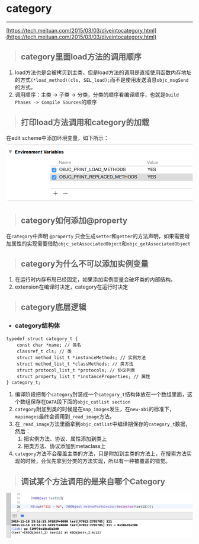 # category

---

[https://tech.meituan.com/2015/03/03/diveintocategory.html](https://tech.meituan.com/2015/03/03/diveintocategory.html)

> ## category里面load方法的调用顺序

1. load方法也是会被拷贝到主类，但是load方法的调用是直接使用函数内存地址的方式`(*load_method)(cls, SEL_load);`而不是使用发送消息`objc_msgSend`的方式。
2. 调用顺序：主类 -&gt; 子类 -&gt; 分类，分类的顺序看编译顺序，也就是`Build Phases -> Compile Sources`的顺序

> ## 打印load方法调用和category的加载

在edit scheme中添加环境变量，如下所示：![](/assets/import2019030601.png)

> ## category如何添加@property

在`category`中声明 `@property` 只会生成`setter`和`getter`的方法声明，如果需要增加属性的实现需要借助`objc_setAssociatedObject`和`objc_getAssociatedObject`

> ## category为什么不可以添加实例变量

1. 在运行时内存布局已经固定，如果添加实例变量会破坏类的内部结构。
2. extension在编译时决定，category在运行时决定

> ## category底层逻辑

* ### **category结构体**

```
typedef struct category_t {
    const char *name; // 类名
    classref_t cls; // 类
    struct method_list_t *instanceMethods; // 实例方法
    struct method_list_t *classMethods; // 类方法
    struct protocol_list_t *protocols; // 协议列表
    struct property_list_t *instanceProperties; // 属性
} category_t;
```

1. 编译阶段把每个`category`封装成一个`category_t`结构体放在一个数组里面，这个数组保存在`DATA`段下面的`objc_catlist section`
2. `category`附加到类的时候是在`map_images`发生，在`new-abi`的标准下，`mapimages`最终会调用到`_read_image`方法。
3. 在`_read_image`方法里面拿到`objc_catlist`中编译期保存的`category_t`数据，然后：
   1. 把实例方法、协议、属性添加到类上
   2. 把类方法、协议添加到metaclass上
4. `category`方法不会覆盖主类的方法，只是附加到主类的方法上，在搜索方法实现的时候，会优先拿到分类的方法实现，所以有一种被覆盖的错觉。

> ## 调试某个方法调用的是来自哪个Category

![](/assets/2019111601.png)

